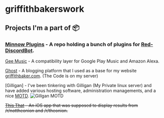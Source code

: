 # griffithbakerswork

## Projects I'm a part of 📦
### [Minnow Plugins](https://github.com/PostsDesert/MinnowPlugins) - A repo holding a bunch of plugins for [Red-DiscordBot](https://github.com/Twentysix26/Red-DiscordBot).

[Gee Music](https://github.com/stevenleeg/geemusic) - A compatibility layer for Google Play Music and Amazon Alexa.

[Ghost](https://github.com/TryGhost/Ghost) - A blogging platform that I used as a base for my website [griffithbaker.com](https://griffithbaker.com). (The Code is on my server)

[Gilligan] - I've been tinkering with Gilligan (My Private linux server) and have added various hosting software, administration managements, and a nice [MOTD](https://en.wikipedia.org/wiki/Motd_(Unix)).
![Gillgan MOTD](https://raw.github.com/CSDSpartans/griffithbakerswork/blob/master/Gilligan/GilliganMOTD.png)

~~[This That](https://github.com/PostsDesert/ThisThat) - An iOS app that was supposed to display results from /r/nottheonion and /r/theonion.~~
